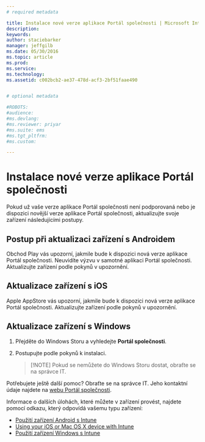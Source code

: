 ```yaml
---
# required metadata

title: Instalace nové verze aplikace Portál společnosti | Microsoft Intune
description:
keywords:
author: staciebarker
manager: jeffgilb
ms.date: 05/30/2016
ms.topic: article
ms.prod:
ms.service:
ms.technology:
ms.assetid: c002bcb2-ae37-478d-acf3-2bf51faae490


# optional metadata

#ROBOTS:
#audience:
#ms.devlang:
#ms.reviewer: priyar
#ms.suite: ems
#ms.tgt_pltfrm:
#ms.custom:

---
```


# Instalace nové verze aplikace Portál společnosti

Pokud už vaše verze aplikace Portál společnosti není podporovaná nebo je dispozici novější verze aplikace Portál společnosti, aktualizujte svoje zařízení následujícími postupy.

## Postup při aktualizaci zařízení s Androidem

Obchod Play vás upozorní, jakmile bude k dispozici nová verze aplikace Portál společnosti. Neuvidíte výzvu v samotné aplikaci Portál společnosti. Aktualizujte zařízení podle pokynů v upozornění.

## Aktualizace zařízení s iOS

Apple AppStore vás upozorní, jakmile bude k dispozici nová verze aplikace Portál společnosti. Aktualizujte zařízení podle pokynů v upozornění.

## Aktualizace zařízení s Windows

1.  Přejděte do Windows Storu a vyhledejte **Portál společnosti**.

2.  Postupujte podle pokynů k instalaci.

    > [!NOTE] Pokud se nemůžete do Windows Storu dostat, obraťte se na správce IT.


Potřebujete ještě další pomoc? Obraťte se na správce IT. Jeho kontaktní údaje najdete na [webu Portál společnosti](http://portal.manage.microsoft.com).

Informace o dalších úlohách, které můžete v zařízení provést, najdete pomocí odkazu, který odpovídá vašemu typu zařízení:

- [Použití zařízení Android s Intune](using-your-android-device-with-intune.md)</br>
- [Using your iOS or Mac OS X device with Intune](using-your-ios-or-mac-os-x-device-with-intune.md)</br>
- [Použití zařízení Windows s Intune](using-your-windows-device-with-intune.md)



<!--HONumber=Jun16_HO2-->



